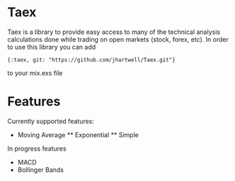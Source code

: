 # Taex

Taex is a library to provide easy access to many of the technical analysis calculations done while trading on open markets (stock, forex, etc). In order to use this library you can add

`{:taex, git: "https://github.com/jhartwell/Taex.git"}`

to your mix.exs file

# Features

Currently supported features:

  * Moving Average
    ** Exponential
    ** Simple


In progress features

  * MACD
  * Bollinger Bands



